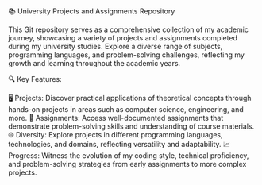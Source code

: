 📚 University Projects and Assignments Repository

This Git repository serves as a comprehensive collection of my academic journey, showcasing a variety of projects and assignments completed during my university studies. Explore a diverse range of subjects, programming languages, and problem-solving challenges, reflecting my growth and learning throughout the academic years.

🔍 Key Features:

🖥️ Projects: Discover practical applications of theoretical concepts through hands-on projects in areas such as computer science, engineering, and more.
📝 Assignments: Access well-documented assignments that demonstrate problem-solving skills and understanding of course materials.
🌐 Diversity: Explore projects in different programming languages, technologies, and domains, reflecting versatility and adaptability.
📈 Progress: Witness the evolution of my coding style, technical proficiency, and problem-solving strategies from early assignments to more complex projects.
